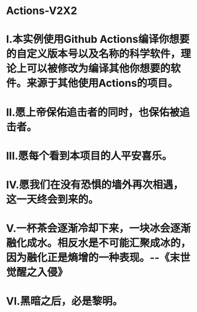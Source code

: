 # Actions-V2X2
# I.本实例使用Github Actions编译你想要的自定义版本号以及名称的科学软件，理论上可以被修改为编译其他你想要的软件。来源于其他使用Actions的项目。
# II.愿上帝保佑追击者的同时，也保佑被追击者。
# III.愿每个看到本项目的人平安喜乐。
# IV.愿我们在没有恐惧的墙外再次相遇，这一天终会到来的。
# V.一杯茶会逐渐冷却下来，一块冰会逐渐融化成水。相反水是不可能汇聚成冰的，因为融化正是熵增的一种表现。--《末世觉醒之入侵》
# VI.黑暗之后，必是黎明。
